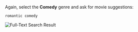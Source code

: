 Again, select the **Comedy** genre and ask for movie suggestions:

```text
romantic comedy
```

![Full-Text Search Result](/images/tutorials/build-and-learn/chapter3-full-text-search-result.png)
